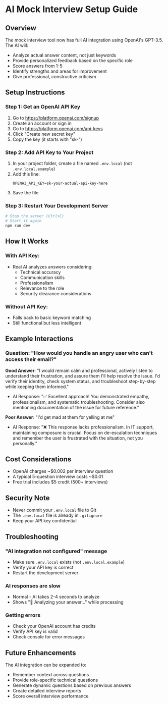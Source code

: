 # AI Mock Interview Setup Guide

## Overview
The mock interview tool now has full AI integration using OpenAI's GPT-3.5. The AI will:
- Analyze actual answer content, not just keywords
- Provide personalized feedback based on the specific role
- Score answers from 1-5
- Identify strengths and areas for improvement
- Give professional, constructive criticism

## Setup Instructions

### Step 1: Get an OpenAI API Key
1. Go to https://platform.openai.com/signup
2. Create an account or sign in
3. Go to https://platform.openai.com/api-keys
4. Click "Create new secret key"
5. Copy the key (it starts with "sk-")

### Step 2: Add API Key to Your Project
1. In your project folder, create a file named `.env.local` (not `.env.local.example`)
2. Add this line:
   ```
   OPENAI_API_KEY=sk-your-actual-api-key-here
   ```
3. Save the file

### Step 3: Restart Your Development Server
```bash
# Stop the server (Ctrl+C)
# Start it again
npm run dev
```

## How It Works

### With API Key:
- Real AI analyzes answers considering:
  - Technical accuracy
  - Communication skills
  - Professionalism
  - Relevance to the role
  - Security clearance considerations

### Without API Key:
- Falls back to basic keyword matching
- Still functional but less intelligent

## Example Interactions

### Question: "How would you handle an angry user who can't access their email?"

**Good Answer**: "I would remain calm and professional, actively listen to understand their frustration, and assure them I'll help resolve the issue. I'd verify their identity, check system status, and troubleshoot step-by-step while keeping them informed."
- AI Response: "✅ Excellent approach! You demonstrated empathy, professionalism, and systematic troubleshooting. Consider also mentioning documentation of the issue for future reference."

**Poor Answer**: "I'd get mad at them for yelling at me"
- AI Response: "❌ This response lacks professionalism. In IT support, maintaining composure is crucial. Focus on de-escalation techniques and remember the user is frustrated with the situation, not you personally."

## Cost Considerations
- OpenAI charges ~$0.002 per interview question
- A typical 5-question interview costs ~$0.01
- Free trial includes $5 credit (500+ interviews)

## Security Note
- Never commit your `.env.local` file to Git
- The `.env.local` file is already in `.gitignore`
- Keep your API key confidential

## Troubleshooting

### "AI integration not configured" message
- Make sure `.env.local` exists (not `.env.local.example`)
- Verify your API key is correct
- Restart the development server

### AI responses are slow
- Normal - AI takes 2-4 seconds to analyze
- Shows "🤔 Analyzing your answer..." while processing

### Getting errors
- Check your OpenAI account has credits
- Verify API key is valid
- Check console for error messages

## Future Enhancements
The AI integration can be expanded to:
- Remember context across questions
- Provide role-specific technical questions
- Generate dynamic questions based on previous answers
- Create detailed interview reports
- Score overall interview performance